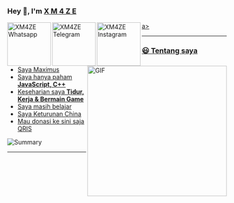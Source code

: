 ### Hey 👋, I'm [X M 4 Z E](https://github.com/XM4ZE)

<a href="https://wa.me/6281283516246">
  <img align="left" alt="XM4ZE Whatsapp" width="100px" src="https://img.shields.io/badge/Whatsapp-green?style=for-the-badge&logo=whatsapp&logoColor=white" />
</a>
<a href="https://t.me/maximusstoreindonesia">
  <img align="left" alt="XM4ZE Telegram" width="100px" src="https://img.shields.io/badge/Telegram-blue?style=for-the-badge&logo=telegram&logoColor=white" />
</a>
<a href="https://www.instagram.com/maximusstore.id/">
  <img align="left" alt="XM4ZE Instagram" width="100px" src="https://img.shields.io/badge/Instagram-pink?style=for-the-badge&logo=instagram&logoColor=black" />
a>


<img align="right" height="300px" width= "320px" alt="GIF" src="https://media.giphy.com/media/CVtNe84hhYF9u/giphy.gif" />

-------------------------------------------------------------------------------------------------------------------------------------------------------

### 😃 Tentang saya

- Saya Maximus 
- Saya hanya paham **JavaScript, C++**
- Keseharian saya **Tidur, Kerja & Bermain Game**
- Saya masih belajar
- Saya Keturunan China
- Mau donasi ke sini saja [QRIS](https://telegra.ph/file/960c11c865c67dd142c70.jpg)

![Summary](http://github-profile-summary-cards.vercel.app/api/cards/profile-details?username=XM4ZE)

-----
